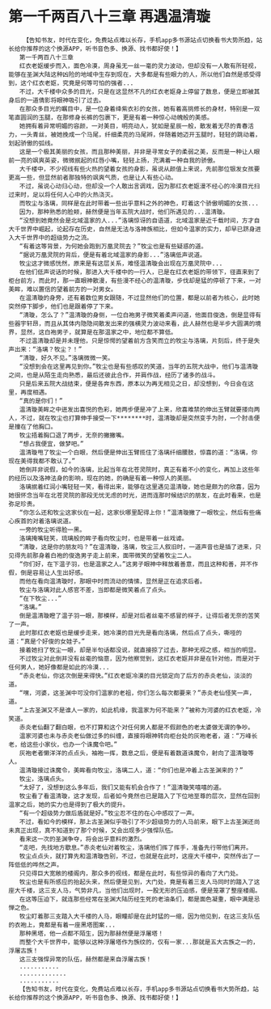 # 第一千两百八十三章 再遇温清璇
        【告知书友，时代在变化，免费站点难以长存，手机app多书源站点切换看书大势所趋，站长给你推荐的这个换源APP，听书音色多、换源、找书都好使！】
       第一千两百八十三章
       红衣老妪缓步而入，面色冷漠，周身虽无一丝一毫的灵力波动，但却没有一人敢有所轻视，能够在圣渊大陆这种凶险的地域中生存到现在，大多都是有些眼力的人，所以他们自然是感受得到，这个红衣老妪，究竟是何等可怕的强者...
       不过，大千楼中众多的目光，只是在这显然不凡的红衣老妪身上停留了数息，便是立即被其身后的一道倩影将眼神吸引了过去。
       在那众多目光的瞩目中，是一位身着绛紫衣衫的女孩，她有着高挑修长的身材，特别是一双笔直圆润的玉腿，在那修身长裤的包裹下，更是有着一种惊心动魄般的美感。
       她拥有着异常明媚的容颜，一对美目，明亮动人，犹如是星辰一般，散发着无尽的青春活力，一头青丝，被她挽成一个马尾，纤细柔亮的马尾辫，伴随着她迈开玉腿时，轻轻的跳动着，划起骄傲的弧线。
       这是一个极其美丽的女孩，而且那种美丽，并非是寻常女子的柔弱之美，反而是一种让人眼前一亮的飒爽英姿，微微抿起的红唇小嘴，轻轻上扬，充满着一种自我的骄傲。
       大千楼中，不少视线有些火热的望着女孩的身影，虽说从颜值上来说，先前那位银发女孩要更高一些，但显然前者那独特的飒爽气质，也是让人有些心动。
       不过，虽说心动归心动，但却没一个人敢出言调戏，因为那红衣老妪漫不经心的冷漠目光扫过来时，足以将任何人心中的火热浇灭。
       而牧尘与洛璃，同样是在此时带着一些出乎意料之外的神色，盯着这个骄傲明媚的女孩...
       因为，那种熟悉的脸颊，赫然便是当年五院大战时，他们所遇见的...温清璇。
       “没想到她竟然会是北域温家的人...”洛璃惊讶的自语道，北域温家是近千载时间，方才自大千世界中崛起，论起存在历史，自然是无法与洛神族相比，但如今温家的实力，却早已跻身进入大千世界中的超级势力之流。
       “有着这等背景，为何她会跑到万凰灵院去？”牧尘也是有些疑惑的道。
       “据说万凰灵院的背后，便是有着北域温家的身影...”洛璃低声说道。
       牧尘这才微感恍然，原来是有这层关系，难怪温清璇会出现在万凰灵院中...
       在他们低声说话的时候，那进入大千楼中的一行人，已是在红衣老妪的带领下，径直来到了柜台前方，而此时，那一直眼神散漫，有些漫不经心的温清璇，步伐却是猛的停顿了下来，一对美眸，难以置信的望着前方的一对男女。
       在温清璇的身旁，还有着数位男女跟随，不过显然他们的位置，都是以前者为核心，此时她突然停下脚步，他们也是跟着停了下来。
       “清璇，怎么了？”温清璇的身侧，一位白袍男子微笑着柔声问道，他面目俊逸，倒是显得有些器宇轩昂，而且从其体内隐隐间散发出来的强横灵力波动来看，此人赫然也是半步大圆满的境界，显然，这白袍男子，就算是在那温家之中，地位都不算低。
       不过温清璇却是并未理他，只是惊愕的望着前方含笑而立的牧尘与洛璃，片刻后，终于是失声出来：“洛璃？牧尘？！”
       “清璇，好久不见。”洛璃微微一笑。
       “没想到会在这里再见到你。”牧尘也是有些感叹的笑道，当年的五院大战中，他们与温清璇之间，也是从陌生走向熟悉，最后还彼此合作，并肩作战，经历了诸多的战斗。
       只是后来五院大战结束，便是各奔东西，原本以为再无相见之日，却没想到，今日会在这里，再度相遇。
       “真的是你们！”
       温清璇美眸之中迸发出喜悦的色彩，她两步便是冲了上来，欣喜难禁的伸出玉臂就要搂向两人，不过，就在牧尘也打算伸手接受一下********时，温清璇却是突然变手为肘，一个肘击便是撞在了他胸口。
       牧尘捂着胸口退了两步，无奈的撇撇嘴。
       “想占我便宜，做梦吧。”
       温清璇甩了牧尘一个白眼，然后便是伸出玉臂揽住了洛璃纤细腰肢，惊喜的道：“洛璃，你现在美得我都不敢认了。”
       她倒并非说假，如今的洛璃，比起当年在北苍灵院时，真正有着不小的变化，再加上这些年的经历以及洛神法身的影响，现在的她，的确是有着一种惊人的美丽。
       洛璃抿着红润小嘴轻轻一笑，看得出来，能够在这里遇见温清璇，她也是颇为的欣喜，因为她很怀念当年在北苍灵院的那段无忧无虑的时光，进而连那时候结识的朋友，在此时看来，也是弥足珍贵。
       “你怎么还和牧尘这家伙在一起，这家伙哪里配得上你！”温清璇撇了一眼牧尘，然后有些痛心疾首的对着洛璃说道。
       一旁的牧尘听得脸一黑。
       洛璃掩嘴轻笑，琉璃般的眸子看向牧尘时，也是带着一丝戏谑。
       “清璇，这是你的朋友吗？”在温清璇，洛璃，牧尘三人叙旧时，一道声音也是插了进来，只见得先前那身着白袍的俊逸男子走上前来，面带微笑的望着牧尘二人。
       “你们好，在下温子羽，也是温家之人。”这男子眼神中释放着善意，而且这种和善，并不作假，倒是容易让人生出好感。
       而他在看向温清璇时，那眼中时而流动的情愫，显然是正在追求后者。
       牧尘与洛璃对此人感官不差，当即都是微笑着点了点头。
       “在下牧尘...”
       “洛璃。”
       倒是温清璇瞪了温子羽一眼，那模样，却是对后者丝毫不感冒的样子，让得后者无奈的苦笑了一声。
       此时那红衣老妪也是缓步走来，她冷漠的目光先是看向洛璃，然后点了点头，嘶哑的道：“真是个好俊的女娃子。”
       接着她扫了牧尘一眼，却是半句话都没说，就直接掠了过去，那种无视之感，相当的明显。
       不过牧尘对此倒并没有丝毫的恼意，因为他察觉到，这红衣老妪并非是在针对他，而是对于任何男人，她好像都是如此的冷漠...
       “赤炎老仙，你这次倒是来得快。”红衣老妪冷漠的目光锁定向了后方的赤炎老仙，淡淡的道。
       “嘿，河婆，这圣渊中可没你们温家的老祖，你们怎么每次都要来？”赤炎老仙怪笑一声，道。
       “上古圣渊又不是谁人一家的，如此机缘，我温家为何不能来？”被称为河婆的红衣老妪，冷笑道。
       赤炎老仙翻了翻白眼，也不打算和这个对任何男人都是不假颜色的老太婆做无谓的争吵。
       温家河婆也未与赤炎老仙做过多的纠缠，直接将眼神转向柜台处的灰袍老者，道：“万峰长老，给这些小家伙，也办一个诛魔令吧。”
       灰袍老者懒洋洋的点点头，袖袍一挥，数息之后，便是有着数道诛魔令，射向了温清璇等人。
       温清璇接过诛魔令，美眸看向牧尘，洛璃二人，道：“你们也是冲着上古圣渊来的？”
       牧尘，洛璃点头。
       “太好了，没想到这么多年后，我们又能有机会合作了！”温清璇笑嘻嘻的道。
       牧尘看了看温清璇，这才发现，后者如今竟然也已是踏入了下位地至尊的层次，显然在回到温家之后，她的实力也是得到了极大的提升。
       “有一个超级势力做后盾就是好。”牧尘忍不住的在心中感叹了一声。
       不过，看如今的模样，那上古圣渊似乎吸引了不少超级势力的人马前来，眼下上古圣渊还尚未真正出现，真不知道到了那个时候，又会出现多少强悍队伍。
       看来这一次的圣渊争夺，将会出乎意料的激烈。
       “走吧，先找地方歇息。”赤炎老仙对着牧尘，洛璃他们挥了挥手，准备先行带他们离开。
       牧尘点点头，就打算先和温清璇告别，不过，也就是在此时，这座大千楼中，突然传出了一阵低低的哗然之声。
       只见得巨大宽敞的楼阁内，那众多的视线，都是在此时，有些惊异的看向了大门处。
       牧尘也是有所感应的抬起头来，然后便是见到，大门处，竟是有着三支人马同时的踏入了这座大千楼，这三支人马，气势非凡，当他们出现时，一股无形的压迫感，便是笼罩了整座楼阁。
       在这等压迫下，就连那些经常在圣渊大陆历经生死的老油条们，都是面色凝重，眼中满是忌惮之色。
       牧尘盯着那三支踏入大千楼的人马，眼瞳却是在此时猛的一缩，因为他见到，在这三支队伍的衣袍上，竟都是有着一座黑塔图案...
       那种黑塔，他一点都不陌生，因为那赫然便是浮屠塔！
       而整个大千世界中，能够以这种浮屠塔作为族纹的，仅有一家...那就是五大古族之一的，浮屠古族！
       这三支强悍异常的队伍，赫然都是来自浮屠古族！
       ...........
       .............
       ...........
       【告知书友，时代在变化，免费站点难以长存，手机app多书源站点切换看书大势所趋，站长给你推荐的这个换源APP，听书音色多、换源、找书都好使！】